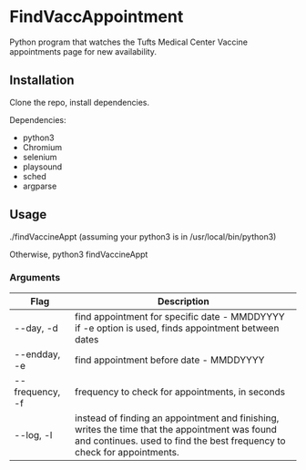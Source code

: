 # FindVaccAppointment
    
Python program that watches the Tufts Medical Center Vaccine appointments page for new availability. 

## Installation
Clone the repo, install dependencies.

Dependencies:
- python3
- Chromium
- selenium
- playsound
- sched
- argparse

## Usage
./findVaccineAppt (assuming your python3 is in /usr/local/bin/python3)

Otherwise, python3 findVaccineAppt

### Arguments
| Flag | Description |
| ---- | ----------- |
| --day, -d | find appointment for specific date - MMDDYYYY <br> if -e option is used, finds appointment between dates |
| --endday, -e | find appointment before date - MMDDYYYY |
| --frequency, -f | frequency to check for appointments, in seconds |
| --log, -l | instead of finding an appointment and finishing, writes the time that the appointment was found and continues. used to find the best frequency to check for appointments. |
